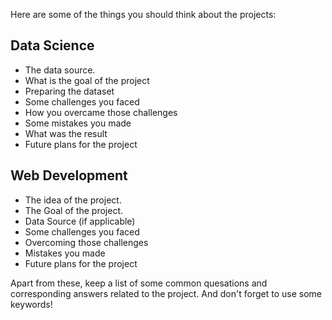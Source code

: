 Here are some of the things you should think about the projects:

## Data Science
* The data source.
* What is the goal of the project
* Preparing the dataset
* Some challenges you faced
* How you overcame those challenges
* Some mistakes you made
* What was the result
* Future plans for the project

## Web Development
* The idea of the project.
* The Goal of the project.
* Data Source (if applicable)
* Some challenges you faced
* Overcoming those challenges
* Mistakes you made
* Future plans for the project

Apart from these, keep a list of some common quesations and corresponding answers related to the project. And don't forget to use some keywords!